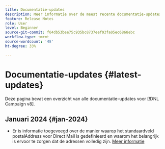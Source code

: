 ```yaml
---
title: Documentatie-updates
description: Meer informatie over de meest recente documentatie-updates
feature: Release Notes
role: User
level: Beginner
source-git-commit: f04db53bee75c935bc8737eef93fa05ec6868ebc
workflow-type: tm+mt
source-wordcount: '48'
ht-degree: 33%

---
```



# Documentatie-updates {#latest-updates}

Deze pagina bevat een overzicht van alle documentatie-updates voor [!DNL Campaign v8].

## Januari 2024 {#jan-2024}

* Er is informatie toegevoegd over de manier waarop het standaardveld postalAddress voor Direct Mail is gedefinieerd en waarom het belangrijk is ervoor te zorgen dat de adressen volledig zijn. [Meer informatie](../send/direct-mail.md)
